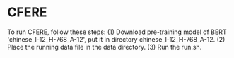 # CFERE
To run CFERE, follow these steps:
(1) Download pre-training model of BERT 'chinese_l-12_H-768_A-12', put it in directory chinese_l-12_H-768_A-12. 
(2) Place the running data file in the data directory. 
(3) Run the run.sh.
